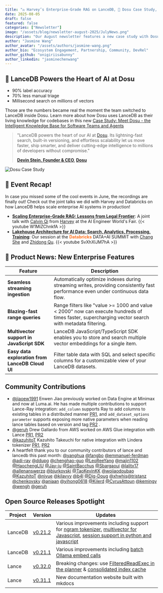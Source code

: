 ```yaml
---
title: "⚖️ Harvey’s Enterprise-Grade RAG on LanceDB, 💼 Dosu Case Study, Minimax&LumaLabs❤️Lance-Ray"
date: 2025-08-05
draft: false
featured: false
categories: ["Newsletter"]
image: "/assets/blog/newsletter-august-2025/JulyNews.png"
description: "Our August newsletter features a new case study with Dosu, recaps from events with Harvey and Databricks, and the latest product and community updates."
author: "Jasmine Wang"
author_avatar: "/assets/authors/jasmine-wang.png"
author_bio: "Ecosystem Engagement, Partnership, Community, DevRel"
author_github: "onigiriisabunny"
author_linkedin: "jasminechenwang"
---
```


## 💼 LanceDB Powers the Heart of AI at Dosu

- 90% label accuracy
- 70% less manual triage
- Millisecond search on millions of vectors

Those are the numbers became real the moment the team switched to LanceDB inside Dosu. Learn more about how Dosu uses LanceDB as their living knowledge for codebases in this new [Case Study: Meet Dosu - the Intelligent Knowledge Base for Software Teams and Agents](https://lancedb.com/blog/case-study-dosu/)

> "LanceDB powers the heart of our AI at [Dosu](https://www.dosu.ai). Its lightning-fast search, built-in versioning, and effortless scalability let us move faster, ship smarter, and deliver cutting-edge intelligence to millions of developers without compromise."
>
> **[Devin Stein, Founder & CEO](https://www.linkedin.com/in/devstein/), [Dosu](https://dosu.dev/)**


![Dosu Case Study](/assets/blog/newsletter-august-2025/Dosucase.png)



## 🎤 Event Recap!

In case you missed some of the cool events in June, the recordings are finally out! Check out the joint talks we did with Harvey and Databricks on how LanceDB helps scale enterprise AI systems in production!

-   **<span style="color: #ff6f1a; font-weight: bold;">[Scaling Enterprise-Grade RAG: Lessons from Legal Frontier](https://youtu.be/W1MiZChnkfA)</span>**: A joint talk with [Calvin Qi](https://www.linkedin.com/in/calvinqi/) from [Harvey](https://www.harvey.ai) at the AI Engineer World's Fair.
    {{< youtube W1MiZChnkfA >}}
-   **<span style="color: #ff6f1a; font-weight: bold;">[Lakehouse Architecture for AI Data: Search, Analytics, Processing, Training](https://youtu.be/SvXhXIJM7hA)</span>**: Our session at the <span style="color: #ff6f1a; font-weight: bold;">Databricks</span> DATA+AI SUMMIT with [Chang She](https://www.linkedin.com/in/changshe/) and [Zhidong Qu](https://www.linkedin.com/in/zhidong-qu/).
    {{< youtube SvXhXIJM7hA >}}




## 📰 Product News: New Enterprise Features

| Feature                                      | Description                                                                                                                         |
| -------------------------------------------- | ----------------------------------------------------------------------------------------------------------------------------------- |
| **Seamless streaming ingestion**             | Automatically optimize indexes during streaming writes, providing consistently fast performance even under continuous data flow.     |
| **Blazing-fast range queries**               | Range filters like "value >= 1000 and value < 2000" now can execute hundreds of times faster, supercharging vector search with metadata filtering. |
| **Multivector support in JavaScript SDK**    | LanceDB JavaScript/TypeScript SDK enables you to store and search multiple vector embeddings for a single item.                      |
| **Easy data exploration from LanceDB Cloud UI** | Filter table data with SQL and select specific columns for a customizable view of your LanceDB datasets.                             |

## Community Contributions

- [@jiaoew1991](https://github.com/jiaoew1991) Enwen Jiao previously worked on Data Engine at Minimax and now at Luma.ai. He has made multiple contributions to support Lance-Ray integration: `add_column` supports Ray to add columns to existing tables in a distributed manner [PR1](https://github.com/lancedb/lance-ray/pull/21), and `add_dataset_options parameter` supports exposing more native parameters when reading lance tables based on version and tag [PR2](https://github.com/lancedb/lance-ray/pull/27) .
- [@geruh](https://github.com/geruh) Drew Gallardo from AWS worked on AWS Glue integration with Lance [PR1](https://github.com/lancedb/lance-namespace/pull/167), [PR2](https://github.com/lancedb/lance-namespace/pull/158)
- [@kazuhitoT](https://github.com/kazuhitoT) Kazuhito Takeuchi for native integration with Lindera tokenizer [PR1](https://github.com/lancedb/lance/pull/3932), [PR2](https://github.com/lancedb/lance/pull/4144)
- A heartfelt thank you to our community contributors of lance and lancedb this past month: [@yanghua](https://github.com/yanghua) [@fangbo](https://github.com/fangbo) [@emmanuel-ferdman](https://github.com/emmanuel-ferdman) [@adi-ray](https://github.com/adi-ray) [@ddupg](https://github.com/ddupg) [@chenghao-guo](https://github.com/chenghao-guo) [@LeoReeYang](https://github.com/LeoReeYang) [@majin1102](https://github.com/majin1102) [@HaochengLIU](https://github.com/HaochengLIU) [@Jay-ju](https://github.com/Jay-ju) [@SaintBacchus](https://github.com/SaintBacchus) [@Sbargaoui](https://github.com/Sbargaoui) [@lalitx17](https://github.com/lalitx17) [@allenanswerzq](https://github.com/allenanswerzq) [@bjurkovski](https://github.com/bjurkovski) [@TaoKevinKK](https://github.com/TaoKevinKK) [@wojiaodoubao](https://github.com/wojiaodoubao) [@KazuhitoT](https://github.com/KazuhitoT) [@niyue](https://github.com/niyue) [@kilavvy](https://github.com/kilavvy) [@b4l](https://github.com/b4l) [@Dig-Doug](https://github.com/Dig-Doug) [@xhwhis](https://github.com/xhwhis)[@tristanz](https://github.com/tristanz) [@chenkovsky](https://github.com/chenkovsky) [@aniaan](https://github.com/aniaan) [@yihong0618](https://github.com/yihong0618) [@Kilerd](https://github.com/Kilerd) [@CyrusAttoun](https://github.com/CyrusAttoun) [@kemingy](https://github.com/kemingy) [@wengh](https://github.com/wengh) [@geruh](https://github.com/geruh)

## Open Source Releases Spotlight

| Project | Version | Updates |
| ------- | ------- | ------- |
| LanceDB | [v0.21.2](https://github.com/lancedb/lancedb/releases/tag/v0.21.2) | Various improvements including support for [ngram tokenizer](https://github.com/lancedb/lancedb/pull/2507), [multivector for Javascript](https://github.com/lancedb/lancedb/pull/2527), [session support in python and javascript](https://github.com/lancedb/lancedb/pull/2530) |
| LanceDB | [v0.21.1](https://github.com/lancedb/lancedb/releases/tag/v0.21.1) | Various improvements including [batch Ollama embed calls](https://github.com/lancedb/lancedb/pull/2453) |
| Lance | [v0.32.0](https://github.com/lancedb/lance/releases/tag/v0.32.0) | Breaking changes: use [FilteredReadExec in the planner](https://github.com/lancedb/lance/pull/3813) & [consolidated index cache](https://github.com/lancedb/lance/pull/4047) |
| Lance | [v0.31.1](https://github.com/lancedb/lance/releases/tag/v0.31.1) | New documentation website built with mkdocs |

